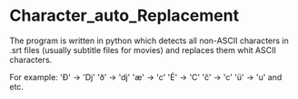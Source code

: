 # Character_auto_Replacement

The program is written in python which detects all non-ASCII characters in .srt files (usually subtitle files for movies) and replaces them whit ASCII characters.

  For example:
    'Đ' -> 'Dj'
    'ð' -> 'dj'
    'æ' -> 'c'
    'É' -> 'C'
    'č' -> 'c'
    'ü' -> 'u'
     and etc.
